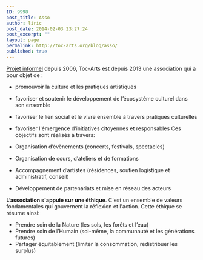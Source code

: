 ```yaml
---
ID: 9998
post_title: Asso
author: liric
post_date: 2014-02-03 23:27:24
post_excerpt: ""
layout: page
permalink: http://toc-arts.org/blog/asso/
published: true
---
```

[Projet informel][1] depuis 2006, Toc-Arts est depuis 2013 une association qui a pour objet de : 
*   promouvoir la culture et les pratiques artistiques
*   favoriser et soutenir le développement de l’écosystème culturel dans son ensemble
*   favoriser le lien social et le vivre ensemble à travers pratiques culturelles
*   favoriser l'émergence d’initiatives citoyennes et responsables Ces objectifs sont réalisés à travers: 

*   Organisation d’évènements (concerts, festivals, spectacles)
*   Organisation de cours, d’ateliers et de formations
*   Accompagnement d’artistes (résidences, soutien logistique et administratif, conseil)
*   Développement de partenariats et mise en réseau des acteurs

**L’association s'appuie sur une éthique**. C'est un ensemble de valeurs fondamentales qui gouvernent la réflexion et l'action. Cette éthique se résume ainsi: 
*   Prendre soin de la Nature (les sols, les forêts et l’eau)
*   Prendre soin de l’Humain (soi-même, la communauté et les générations futures)
*   Partager équitablement (limiter la consommation, redistribuer les surplus)  

 [1]: http://toc-arts.org/blog/a-propos/